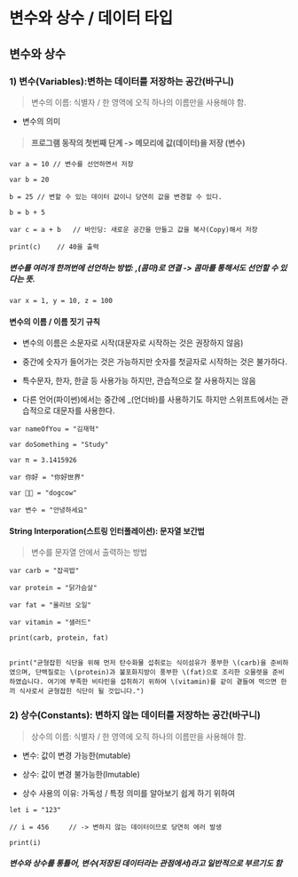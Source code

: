 # 변수와 상수 / 데이터 타입

## 변수와 상수

### 1) 변수(Variables):변하는 데이터를 저장하는 공간(바구니)

> 변수의 이름: 식별자 / 한 영역에 오직 하나의 이름만을 사용해야 함.

- 변수의 의미

> #### 프로그램 동작의 첫번째 단계 -> 메모리에 값(데이터)을 저장 (변수)

```
var a = 10 // 변수를 선언하면서 저장

var b = 20

b = 25 // 변할 수 있는 데이터 값이니 당연히 값을 변경할 수 있다.

b = b + 5

var c = a + b   // 바인딩: 새로운 공간을 만들고 값을 복사(Copy)해서 저장

print(c)    // 40을 출력

```

##### 변수를 여러개 한꺼번에 선언하는 방법: ,(콤마)로 연결 -> 콤마를 통해서도 선언할 수 있다는 뜻.

```
var x = 1, y = 10, z = 100

```

#### 변수의 이름 / 이름 짓기 규칙

- 변수의 이름은 소문자로 시작(대문자로 시작하는 것은 권장하지 않음)

- 중간에 숫자가 들어가는 것은 가능하지만 숫자를 첫글자로 시작하는 것은 불가하다.

- 특수문자, 한자, 한글 등 사용가능 하지만, 관습적으로 잘 사용하지는 않음

- 다른 언어(파이썬)에서는 중간에 \_(언더바)를 사용하기도 하지만 스위프트에서는 관습적으로 대문자를 사용한다.

```
var nameOfYou = "김재혁"

var doSomething = "Study"

var π = 3.1415926

var 你好 = "你好世界"

var 🐶🐮 = "dogcow"

var 변수 = "안녕하세요"

```

#### String Interporation(스트링 인터폴레이션): 문자열 보간법

> 변수를 문자열 안에서 출력하는 방법

```
var carb = "잡곡밥"

var protein = "닭가슴살"

var fat = "올리브 오일"

var vitamin = "샐러드"

print(carb, protein, fat)


print("균형잡힌 식단을 위해 먼저 탄수화물 섭취로는 식이섬유가 풍부한 \(carb)을 준비하였으며, 단백질로는 \(protein)과 불포화지방이 풍부한 \(fat)으로 조리한 오믈렛을 준비하였습니다. 여기에 부족한 비타민을 섭취하기 위하여 \(vitamin)를 같이 곁들여 먹으면 한끼 식사로서 균형잡힌 식단이 될 것입니다.")

```

### 2) 상수(Constants): 변하지 않는 데이터를 저장하는 공간(바구니)

> 상수의 이름: 식별자 / 한 영역에 오직 하나의 이름만을 사용해야 함.

- 변수: 값이 변경 가능한(mutable)

- 상수: 값이 변경 불가능한(Imutable)

- 상수 사용의 이유: 가독성 / 특정 의미를 알아보기 쉽게 하기 위하여

```
let i = "123"

// i = 456     // -> 변하지 않는 데이터이므로 당연히 에러 발생

print(i)

```

##### 변수와 상수를 통틀어, 변수(저장된 데이터라는 관점에서)라고 일반적으로 부르기도 함
